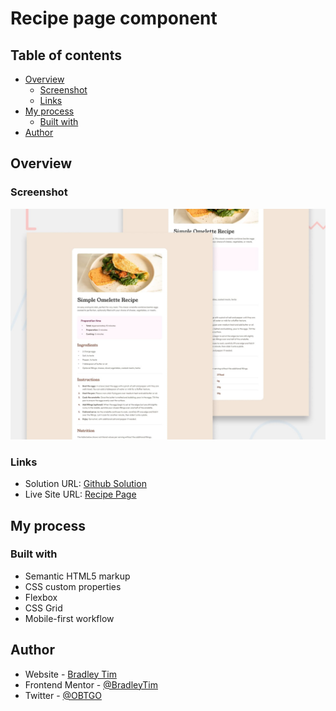# Recipe page component

## Table of contents

- [Overview](#overview)
  - [Screenshot](#screenshot)
  - [Links](#links)
- [My process](#my-process)
  - [Built with](#built-with)
- [Author](#author)

## Overview

### Screenshot

![](./preview.jpg)

### Links

- Solution URL: [Github Solution](https://github.com/BradleyTim/recipe-page)
- Live Site URL: [Recipe Page](https://recipe-page-gilt-eight.vercel.app/)

## My process

### Built with

- Semantic HTML5 markup
- CSS custom properties
- Flexbox
- CSS Grid
- Mobile-first workflow

## Author

- Website - [Bradley Tim](https://github.com/BradleyTim)
- Frontend Mentor - [@BradleyTim](https://www.frontendmentor.io/profile/BradleyTim)
- Twitter - [@OBTGO](https://www.twitter.com/obtgo)

